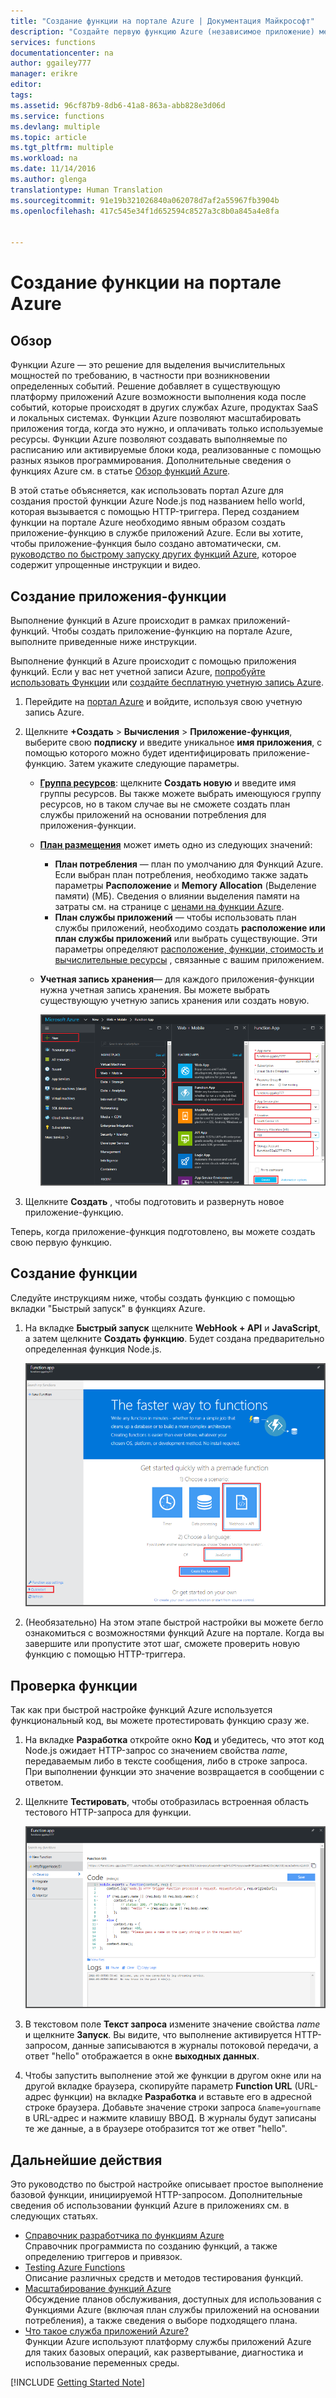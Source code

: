 ```yaml
---
title: "Создание функции на портале Azure | Документация Майкрософт"
description: "Создайте первую функцию Azure (независимое приложение) менее чем за две минуты."
services: functions
documentationcenter: na
author: ggailey777
manager: erikre
editor: 
tags: 
ms.assetid: 96cf87b9-8db6-41a8-863a-abb828e3d06d
ms.service: functions
ms.devlang: multiple
ms.topic: article
ms.tgt_pltfrm: multiple
ms.workload: na
ms.date: 11/14/2016
ms.author: glenga
translationtype: Human Translation
ms.sourcegitcommit: 91e19b321026840a062078d7af2a55967fb3904b
ms.openlocfilehash: 417c545e34f1d652594c8527a3c8b0a845a4e8fa


---
```

# <a name="create-a-function-from-the-azure-portal"></a>Создание функции на портале Azure
## <a name="overview"></a>Обзор
Функции Azure — это решение для выделения вычислительных мощностей по требованию, в частности при возникновении определенных событий. Решение добавляет в существующую платформу приложений Azure возможности выполнения кода после событий, которые происходят в других службах Azure, продуктах SaaS и локальных системах. Функции Azure позволяют масштабировать приложения тогда, когда это нужно, и оплачивать только используемые ресурсы. Функции Azure позволяют создавать выполняемые по расписанию или активируемые блоки кода, реализованные с помощью разных языков программирования. Дополнительные сведения о функциях Azure см. в статье [Обзор функций Azure](functions-overview.md).

В этой статье объясняется, как использовать портал Azure для создания простой функции Azure Node.js под названием hello world, которая вызывается с помощью HTTP-триггера. Перед созданием функции на портале Azure необходимо явным образом создать приложение-функцию в службе приложений Azure. Если вы хотите, чтобы приложение-функция было создано автоматически, см. [руководство по быстрому запуску других функций Azure](functions-create-first-azure-function.md), которое содержит упрощенные инструкции и видео.

## <a name="create-a-function-app"></a>Создание приложения-функции
Выполнение функций в Azure происходит в рамках приложений-функций. Чтобы создать приложение-функцию на портале Azure, выполните приведенные ниже инструкции.

Выполнение функций в Azure происходит с помощью приложения функций. Если у вас нет учетной записи Azure, [попробуйте использовать Функции](https://functions.azure.com/try) или [создайте бесплатную учетную запись Azure](https://azure.microsoft.com/free/). 

1. Перейдите на [портал Azure](https://portal.azure.com) и войдите, используя свою учетную запись Azure.
2. Щелкните **+Создать** > **Вычисления** > **Приложение-функция**, выберите свою **подписку** и введите уникальное **имя приложения**, с помощью которого можно будет идентифицировать приложение-функцию. Затем укажите следующие параметры.
   
   * **[Группа ресурсов](../azure-resource-manager/resource-group-overview.md)**: щелкните **Создать новую** и введите имя группы ресурсов. Вы также можете выбрать имеющуюся группу ресурсов, но в таком случае вы не сможете создать план службы приложений на основании потребления для приложения-функции.
   * **[План размещения](../app-service/azure-web-sites-web-hosting-plans-in-depth-overview.md)** может иметь одно из следующих значений: 
     * **План потребления** — план по умолчанию для Функций Azure. Если выбран план потребления, необходимо также задать параметры **Расположение** и **Memory Allocation** (Выделение памяти) (МБ). Сведения о влиянии выделения памяти на затраты см. на странице с [ценами на функции Azure](https://azure.microsoft.com/pricing/details/functions/). 
     * **План службы приложений** — чтобы использовать план службы приложений, необходимо создать **расположение или план службы приложений** или выбрать существующие. Эти параметры определяют [расположение, функции, стоимость и вычислительные ресурсы](https://azure.microsoft.com/pricing/details/app-service/) , связанные с вашим приложением.  
   * **Учетная запись хранения**— для каждого приложения-функции нужна учетная запись хранения. Вы можете выбрать существующую учетную запись хранения или создать новую. 
     
     ![Создание приложения-функции на портале Azure.](./media/functions-create-first-azure-function-azure-portal/function-app-create-flow.png)

3. Щелкните **Создать** , чтобы подготовить и развернуть новое приложение-функцию.  

Теперь, когда приложение-функция подготовлено, вы можете создать свою первую функцию.

## <a name="create-a-function"></a>Создание функции
Следуйте инструкциям ниже, чтобы создать функцию с помощью вкладки "Быстрый запуск" в функциях Azure.

1. На вкладке **Быстрый запуск** щелкните **WebHook + API** и **JavaScript**, а затем щелкните **Создать функцию**. Будет создана предварительно определенная функция Node.js. 
   
    ![](./media/functions-create-first-azure-function-azure-portal/function-app-quickstart-node-webhook.png)

2. (Необязательно) На этом этапе быстрой настройки вы можете бегло ознакомиться с возможностями функций Azure на портале.    Когда вы завершите или пропустите этот шаг, сможете проверить новую функцию с помощью HTTP-триггера.

## <a name="test-the-function"></a>Проверка функции
Так как при быстрой настройке функций Azure используется функциональный код, вы можете протестировать функцию сразу же.

1. На вкладке **Разработка** откройте окно **Код** и убедитесь, что этот код Node.js ожидает HTTP-запрос со значением свойства *name*, передаваемым либо в тексте сообщения, либо в строке запроса. При выполнении функции это значение возвращается в сообщении с ответом.
   
2. Щелкните **Тестировать**, чтобы отобразилась встроенная область тестового HTTP-запроса для функции.
 
    ![](./media/functions-create-first-azure-function-azure-portal/function-app-develop-tab-testing.png)

2. В текстовом поле **Текст запроса** измените значение свойства *name* и щелкните **Запуск**. Вы видите, что выполнение активируется HTTP-запросом, данные записываются в журналы потоковой передачи, а ответ "hello" отображается в окне **выходных данных**. 

3. Чтобы запустить выполнение этой же функции в другом окне или на другой вкладке браузера, скопируйте параметр **Function URL** (URL-адрес функции) на вкладке **Разработка** и вставьте его в адресной строке браузера. Добавьте значение строки запроса `&name=yourname` в URL-адрес и нажмите клавишу ВВОД. В журналы будут записаны те же данные, а в браузере отобразится тот же ответ "hello".

## <a name="next-steps"></a>Дальнейшие действия
Это руководство по быстрой настройке описывает простое выполнение базовой функции, инициируемой HTTP-запросом. Дополнительные сведения об использовании функций Azure в приложениях см. в следующих статьях.

* [Справочник разработчика по функциям Azure](functions-reference.md)  
   Справочник программиста по созданию функций, а также определению триггеров и привязок.
* [Testing Azure Functions](functions-test-a-function.md)  
   Описание различных средств и методов тестирования функций.
* [Масштабирование функций Azure](functions-scale.md)  
  Обсуждение планов обслуживания, доступных для использования с Функциями Azure (включая план службы приложений на основании потребления), а также сведения о выборе подходящего плана. 
* [Что такое служба приложений Azure?](../app-service/app-service-value-prop-what-is.md)  
   Функции Azure используют платформу службы приложений Azure для таких базовых операций, как развертывание, диагностика и использование переменных среды. 

[!INCLUDE [Getting Started Note](../../includes/functions-get-help.md)]




<!--HONumber=Dec16_HO2-->



